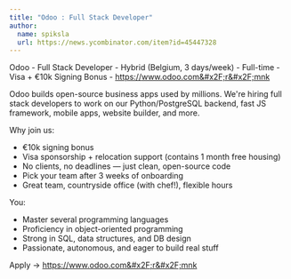 ```yaml
---
title: "Odoo : Full Stack Developer"
author:
  name: spiksla
  url: https://news.ycombinator.com/item?id=45447328
---
```

Odoo - Full Stack Developer - Hybrid (Belgium, 3 days&#x2F;week) - Full-time - Visa + €10k Signing Bonus - <a href="https:&#x2F;&#x2F;www.odoo.com&#x2F;r&#x2F;mnk" rel="nofollow">https:&#x2F;&#x2F;www.odoo.com&#x2F;r&#x2F;mnk</a>

Odoo builds open-source business apps used by millions. We&#x27;re hiring full stack developers to work on our Python&#x2F;PostgreSQL backend, fast JS framework, mobile apps, website builder, and more.

Why join us:

- €10k signing bonus
- Visa sponsorship + relocation support (contains 1 month free housing)
- No clients, no deadlines — just clean, open-source code
- Pick your team after 3 weeks of onboarding
- Great team, countryside office (with chef!), flexible hours

You:

- Master several programming languages
- Proficiency in object-oriented programming
- Strong in SQL, data structures, and DB design
- Passionate, autonomous, and eager to build real stuff

Apply → <a href="https:&#x2F;&#x2F;www.odoo.com&#x2F;r&#x2F;mnk" rel="nofollow">https:&#x2F;&#x2F;www.odoo.com&#x2F;r&#x2F;mnk</a>
<JobApplication />
